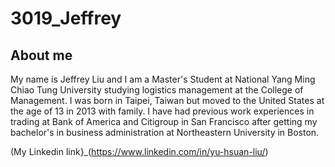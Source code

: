 # 3019_Jeffrey




## About me

My name is Jeffrey Liu and I am a Master's Student at National Yang Ming Chiao Tung University studying logistics management at the College of Management. I was born in Taipei, Taiwan but moved to the United States at the age of 13 in 2013 with family. I have had previous work experiences in trading at Bank of America and Citigroup in San Francisco after getting my bachelor's in business administration at Northeastern University in Boston.

(My Linkedin link}_(https://www.linkedin.com/in/yu-hsuan-liu/)

